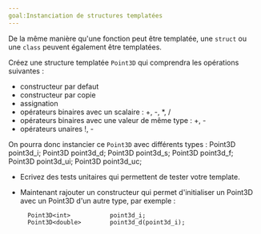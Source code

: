 ```yaml
---
goal:Instanciation de structures templatées
---
```

De la même manière qu'une fonction peut être templatée, une `struct` ou une `class` peuvent également être templatées.

Créez une structure templatée `Point3D` qui comprendra les opérations suivantes :
- constructeur par defaut
- constructeur par copie
- assignation
- opérateurs binaires avec un scalaire : +, -, *, /
- opérateurs binaires avec une valeur de même type : +, -
- opérateurs unaires !, -

On pourra donc instancier ce `Point3D` avec différents types :
    Point3D<int>           point3d_i;
    Point3D<double>        point3d_d;
    Point3D<short>         point3d_s;
    Point3D<float>         point3d_f;
    Point3D<unsigned>      point3d_ui;
    Point3D<unsigned char> point3d_uc;

- Ecrivez des tests unitaires qui permettent de tester votre template.
- Maintenant rajouter un constructeur qui permet d'initialiser un Point3D avec un Point3D d'un autre type, par exemple :

        Point3D<int>           point3d_i;
        Point3D<double>        point3d_d(point3d_i);
